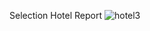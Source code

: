 Selection Hotel Report
![hotel3](https://github.com/user-attachments/assets/ba94b7d0-3f5b-4ad6-8ab1-62dce0d1cf06)
